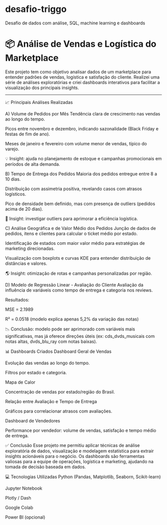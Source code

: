 # desafio-triggo
Desafio de dados com análise, SQL, machine learning e dashboards
# 📦 Análise de Vendas e Logística do Marketplace

Este projeto tem como objetivo analisar dados de um marketplace para entender padrões de vendas, logística e satisfação do cliente. Realizei uma série de análises exploratórias e criei dashboards interativos para facilitar a visualização dos principais insights.

---

📈 Principais Análises Realizadas

A) Volume de Pedidos por Mês
Tendência clara de crescimento nas vendas ao longo do tempo.

Picos entre novembro e dezembro, indicando sazonalidade (Black Friday e festas de fim de ano).

Meses de janeiro e fevereiro com volume menor de vendas, típico do varejo.

💡 Insight: ajuda no planejamento de estoque e campanhas promocionais em períodos de alta demanda.

B) Tempo de Entrega dos Pedidos
Maioria dos pedidos entregue entre 8 a 10 dias.

Distribuição com assimetria positiva, revelando casos com atrasos logísticos.

Pico de densidade bem definido, mas com presença de outliers (pedidos acima de 20 dias).

🔎 Insight: investigar outliers para aprimorar a eficiência logística.

C) Análise Geográfica e de Valor Médio dos Pedidos
Junção de dados de pedidos, itens e clientes para calcular o ticket médio por estado.

Identificação de estados com maior valor médio para estratégias de marketing direcionadas.

Visualização com boxplots e curvas KDE para entender distribuição de distâncias e valores.

🌎 Insight: otimização de rotas e campanhas personalizadas por região.

D) Modelo de Regressão Linear - Avaliação do Cliente
Avaliação da influência de variáveis como tempo de entrega e categoria nos reviews.

Resultados:

MSE = 2.1989

R² = 0.0518 (modelo explica apenas 5,2% da variação das notas)

📉 Conclusão: modelo pode ser aprimorado com variáveis mais significativas, mas já oferece direções úteis (ex: cds_dvds_musicais com notas altas, dvds_blu_ray com notas baixas).

📊 Dashboards Criados
Dashboard Geral de Vendas

Evolução das vendas ao longo do tempo.

Filtros por estado e categoria.

Mapa de Calor

Concentração de vendas por estado/região do Brasil.

Relação entre Avaliação e Tempo de Entrega

Gráficos para correlacionar atrasos com avaliações.

Dashboard de Vendedores

Performance por vendedor: volume de vendas, satisfação e tempo médio de entrega.

✅ Conclusão
Esse projeto me permitiu aplicar técnicas de análise exploratória de dados, visualização e modelagem estatística para extrair insights acionáveis para o negócio. Os dashboards são ferramentas valiosas para a equipe de operações, logística e marketing, ajudando na tomada de decisão baseada em dados.

💻 Tecnologias Utilizadas
Python (Pandas, Matplotlib, Seaborn, Scikit-learn)

Jupyter Notebook

Plotly / Dash

Google Colab

Power BI (opcional)
